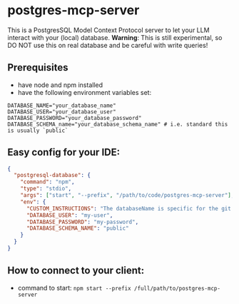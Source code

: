 # postgres-mcp-server

This is a PostgresSQL Model Context Protocol server to let your LLM interact with your (local) database.
**Warning**: This is still experimental, so DO NOT use this on real database and be careful with write queries!

## Prerequisites

- have node and npm installed
- have the following environment variables set:

```
DATABASE_NAME="your_database_name"
DATABASE_USER="your_database_user"
DATABASE_PASSWORD="your_database_password"
DATABASE_SCHEMA_name="your_database_schema_name" # i.e. standard this is usually `public`
```

## Easy config for your IDE:

```json
{
  "postgresql-database": {
    "command": "npm",
    "type": "stdio",
    "args": ["start", "--prefix", "/path/to/code/postgres-mcp-server"],
    "env": {
      "CUSTOM_INSTRUCTIONS": "The databaseName is specific for the git branch we are on. It always has the same structure: cs_xxxxx, where the cs_xxxxx stands for the Jira ticket number. This Jira ticket number we always use at the start of a git branch. Hence, you should be able to take this from the current branch and create the databaseName from it",
      "DATABASE_USER": "my-user",
      "DATABASE_PASSWORD": "my-password",
      "DATABASE_SCHEMA_NAME": "public"
    }
  }
}
```

## How to connect to your client:

- command to start: `npm start --prefix /full/path/to/postgres-mcp-server`
